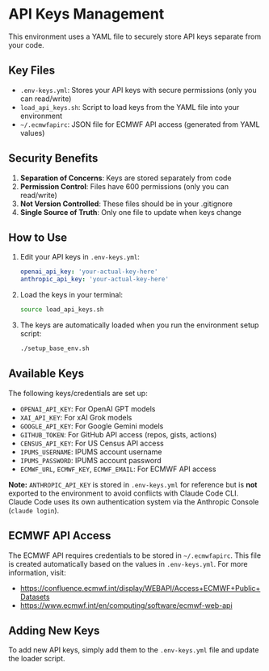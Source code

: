 # API Keys Management

This environment uses a YAML file to securely store API keys separate from your code.

## Key Files

- `.env-keys.yml`: Stores your API keys with secure permissions (only you can read/write)
- `load_api_keys.sh`: Script to load keys from the YAML file into your environment
- `~/.ecmwfapirc`: JSON file for ECMWF API access (generated from YAML values)

## Security Benefits

1. **Separation of Concerns**: Keys are stored separately from code
2. **Permission Control**: Files have 600 permissions (only you can read/write)
3. **Not Version Controlled**: These files should be in your .gitignore
4. **Single Source of Truth**: Only one file to update when keys change

## How to Use

1. Edit your API keys in `.env-keys.yml`:
   ```yaml
   openai_api_key: 'your-actual-key-here'
   anthropic_api_key: 'your-actual-key-here'
   ```

2. Load the keys in your terminal:
   ```bash
   source load_api_keys.sh
   ```

3. The keys are automatically loaded when you run the environment setup script:
   ```bash
   ./setup_base_env.sh
   ```

## Available Keys

The following keys/credentials are set up:

- `OPENAI_API_KEY`: For OpenAI GPT models
- `XAI_API_KEY`: For xAI Grok models
- `GOOGLE_API_KEY`: For Google Gemini models
- `GITHUB_TOKEN`: For GitHub API access (repos, gists, actions)
- `CENSUS_API_KEY`: For US Census API access
- `IPUMS_USERNAME`: IPUMS account username
- `IPUMS_PASSWORD`: IPUMS account password
- `ECMWF_URL`, `ECMWF_KEY`, `ECMWF_EMAIL`: For ECMWF API access

**Note:** `ANTHROPIC_API_KEY` is stored in `.env-keys.yml` for reference but is **not** exported to the environment to avoid conflicts with Claude Code CLI. Claude Code uses its own authentication system via the Anthropic Console (`claude login`).

## ECMWF API Access

The ECMWF API requires credentials to be stored in `~/.ecmwfapirc`. This file is created automatically based on the values in `.env-keys.yml`. For more information, visit:
- https://confluence.ecmwf.int/display/WEBAPI/Access+ECMWF+Public+Datasets
- https://www.ecmwf.int/en/computing/software/ecmwf-web-api

## Adding New Keys

To add new API keys, simply add them to the `.env-keys.yml` file and update the loader script.
